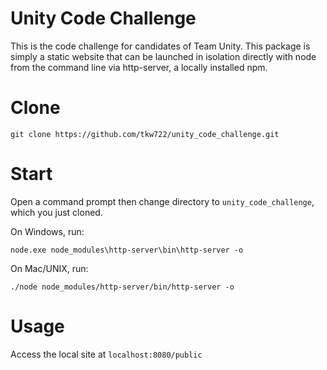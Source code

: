 # Unity Code Challenge

This is the code challenge for candidates of Team Unity. This package is simply a static website that can be launched in isolation directly with node from the command line via http-server, a locally installed npm.

# Clone

`git clone https://github.com/tkw722/unity_code_challenge.git`

# Start

Open a command prompt then change directory to `unity_code_challenge`, which you just cloned.

On Windows, run:
```
node.exe node_modules\http-server\bin\http-server -o
```

On Mac/UNIX, run:
```
./node node_modules/http-server/bin/http-server -o
```

# Usage

Access the local site at `localhost:8080/public`
